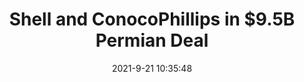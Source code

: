 ---
"title": "Shell and ConocoPhillips in $9.5B Permian Deal"
"date": "2021-9-21 10:35:48"
"feed_name": "RIGZONE"
"feed_website": "http://www.rigzone.com/"
"feed_rss": "http://www.rigzone.com/news/rss/rigzone_latest.aspx"
"link": "https://www.rigzone.com/news/shell_and_conocophillips_in_95b_permian_deal-21-sep-2021-166484-article/?rss=true"
"file": "_posts/2021-1-1-e29f1ea4a400b42edb38704cc311fc9e8461f3e9.md"
"accident": "0"
"drilling": "0"
"dead": "0"
"injured": "0"
"where": "unknown site"
---